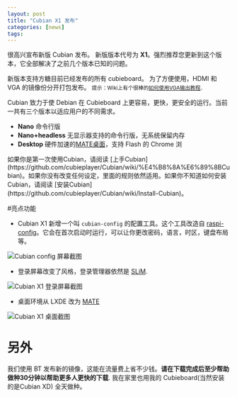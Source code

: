 ```yaml
---
layout: post
title: "Cubian X1 发布"
categories: [news]
tags:
---
```

很高兴宣布新版 Cubian 发布。 新版版本代号为 **X1**。强烈推荐您更新到这个版本，它全部解决了之前几个版本已知的问题。

新版本支持方糖目前已经发布的所有 cubieboard。 为了方便使用，HDMI 和 VGA 的镜像份分开打包发布。 <small>提示：Wiki上有个很棒的[如何使用VGA输出教程](https://github.com/cubieplayer/Cubian/wiki/VGA-output)</small>.

Cubian 致力于使 Debian 在 Cubieboard 上更容易，更快，更安全的运行。当前一共有三个版本以适应用户的不同需求。

* **Nano** 命令行版
* **Nano+headless** 无显示器支持的命令行版，无系统保留内存
* **Desktop** 硬件加速的[MATE桌面](http://mate-desktop.org/)，支持 Flash 的 Chrome 浏

<p></p>
如果你是第一次使用Cubian，请阅读 [上手Cubian](https://github.com/cubieplayer/Cubian/wiki/%E4%B8%8A%E6%89%8BCubian)。如果你没有改变任何设定，里面的规则依然适用。如果你不知道如何安装Cubian，请阅读 [安装Cubian](https://github.com/cubieplayer/Cubian/wiki/Install-Cubian)。

#亮点功能
* Cubian X1 新增一个叫 `cubian-config` 的配置工具。这个工具改造自 [raspi-config](http://www.raspberrypi.org/documentation/configuration/raspi-config.md)。它会在首次启动时运行，可以让你更改密码，语言，时区，键盘布局等。 

![Cubian config 屏幕截图](http://cubieplayer.github.io/static_files/images/cubian-config.png)

* 登录屏幕改变了风格，登录管理器依然是 [SLiM](http://slim.berlios.de/).

![Cubian X1 登录屏幕截图](http://cubieplayer.github.io/static_files/images/cubian-desktop-x1-loginscreen-cubie.png)

* 桌面环境从 LXDE 改为 [MATE](http://mate-desktop.org/)

![Cubian X1 桌面截图](http://cubieplayer.github.io/static_files/images/cubian-desktop-x1-screen-startmenu.png)

# 另外
我们使用 BT 发布新的镜像，这能在流量费上省不少钱。**请在下载完成后至少帮助做种30分钟以帮助更多人更快的下载**. 我在家里也用我的 Cubieboard(当然安装的是Cubian XD) 全天做种。

